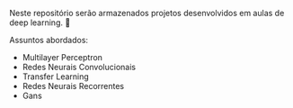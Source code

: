 Neste repositório serão armazenados projetos desenvolvidos em aulas de deep learning. 🧠

Assuntos abordados:
 - Multilayer Perceptron
 - Redes Neurais Convolucionais
 - Transfer Learning
 - Redes Neurais Recorrentes
 - Gans
